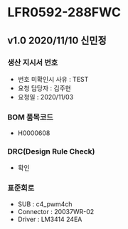 # LFR0592-288FWC

## v1.0 2020/11/10 신민정

### 생산 지시서 번호
* 번호 미확인시 사유 : TEST
* 요청 담당자 : 김주현
* 요청일 : 2020/11/03

###  BOM 품목코드
* H0000608

### DRC(Design Rule Check)
* 확인

### 표준회로
* SUB : c4_pwm4ch
* Connector : 20037WR-02
* Driver : LM3414 24EA

